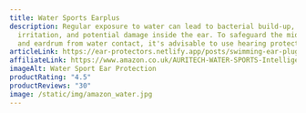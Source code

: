 ```yaml
---
title: Water Sports Earplus
description: Regular exposure to water can lead to bacterial build-up,
  irritation, and potential damage inside the ear. To safeguard the middle ear
  and eardrum from water contact, it's advisable to use hearing protectors.
articleLink: https://ear-protectors.netlify.app/posts/swimming-ear-plugs/
affiliateLink: https://www.amazon.co.uk/AURITECH-WATER-SPORTS-Intelligent-Protection/dp/B00DEDN4JE
imageAlt: Water Sport Ear Protection
productRating: "4.5"
productReviews: "30"
image: /static/img/amazon_water.jpg
---
```

